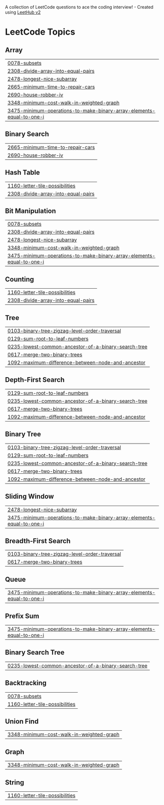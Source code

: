 A collection of LeetCode questions to ace the coding interview! - Created using [LeetHub v2](https://github.com/arunbhardwaj/LeetHub-2.0)
<!---LeetCode Topics Start-->
# LeetCode Topics
## Array
|  |
| ------- |
| [0078-subsets](https://github.com/game-ale/leetcode/tree/master/0078-subsets) |
| [2308-divide-array-into-equal-pairs](https://github.com/game-ale/leetcode/tree/master/2308-divide-array-into-equal-pairs) |
| [2478-longest-nice-subarray](https://github.com/game-ale/leetcode/tree/master/2478-longest-nice-subarray) |
| [2665-minimum-time-to-repair-cars](https://github.com/game-ale/leetcode/tree/master/2665-minimum-time-to-repair-cars) |
| [2690-house-robber-iv](https://github.com/game-ale/leetcode/tree/master/2690-house-robber-iv) |
| [3348-minimum-cost-walk-in-weighted-graph](https://github.com/game-ale/leetcode/tree/master/3348-minimum-cost-walk-in-weighted-graph) |
| [3475-minimum-operations-to-make-binary-array-elements-equal-to-one-i](https://github.com/game-ale/leetcode/tree/master/3475-minimum-operations-to-make-binary-array-elements-equal-to-one-i) |
## Binary Search
|  |
| ------- |
| [2665-minimum-time-to-repair-cars](https://github.com/game-ale/leetcode/tree/master/2665-minimum-time-to-repair-cars) |
| [2690-house-robber-iv](https://github.com/game-ale/leetcode/tree/master/2690-house-robber-iv) |
## Hash Table
|  |
| ------- |
| [1160-letter-tile-possibilities](https://github.com/game-ale/leetcode/tree/master/1160-letter-tile-possibilities) |
| [2308-divide-array-into-equal-pairs](https://github.com/game-ale/leetcode/tree/master/2308-divide-array-into-equal-pairs) |
## Bit Manipulation
|  |
| ------- |
| [0078-subsets](https://github.com/game-ale/leetcode/tree/master/0078-subsets) |
| [2308-divide-array-into-equal-pairs](https://github.com/game-ale/leetcode/tree/master/2308-divide-array-into-equal-pairs) |
| [2478-longest-nice-subarray](https://github.com/game-ale/leetcode/tree/master/2478-longest-nice-subarray) |
| [3348-minimum-cost-walk-in-weighted-graph](https://github.com/game-ale/leetcode/tree/master/3348-minimum-cost-walk-in-weighted-graph) |
| [3475-minimum-operations-to-make-binary-array-elements-equal-to-one-i](https://github.com/game-ale/leetcode/tree/master/3475-minimum-operations-to-make-binary-array-elements-equal-to-one-i) |
## Counting
|  |
| ------- |
| [1160-letter-tile-possibilities](https://github.com/game-ale/leetcode/tree/master/1160-letter-tile-possibilities) |
| [2308-divide-array-into-equal-pairs](https://github.com/game-ale/leetcode/tree/master/2308-divide-array-into-equal-pairs) |
## Tree
|  |
| ------- |
| [0103-binary-tree-zigzag-level-order-traversal](https://github.com/game-ale/leetcode/tree/master/0103-binary-tree-zigzag-level-order-traversal) |
| [0129-sum-root-to-leaf-numbers](https://github.com/game-ale/leetcode/tree/master/0129-sum-root-to-leaf-numbers) |
| [0235-lowest-common-ancestor-of-a-binary-search-tree](https://github.com/game-ale/leetcode/tree/master/0235-lowest-common-ancestor-of-a-binary-search-tree) |
| [0617-merge-two-binary-trees](https://github.com/game-ale/leetcode/tree/master/0617-merge-two-binary-trees) |
| [1092-maximum-difference-between-node-and-ancestor](https://github.com/game-ale/leetcode/tree/master/1092-maximum-difference-between-node-and-ancestor) |
## Depth-First Search
|  |
| ------- |
| [0129-sum-root-to-leaf-numbers](https://github.com/game-ale/leetcode/tree/master/0129-sum-root-to-leaf-numbers) |
| [0235-lowest-common-ancestor-of-a-binary-search-tree](https://github.com/game-ale/leetcode/tree/master/0235-lowest-common-ancestor-of-a-binary-search-tree) |
| [0617-merge-two-binary-trees](https://github.com/game-ale/leetcode/tree/master/0617-merge-two-binary-trees) |
| [1092-maximum-difference-between-node-and-ancestor](https://github.com/game-ale/leetcode/tree/master/1092-maximum-difference-between-node-and-ancestor) |
## Binary Tree
|  |
| ------- |
| [0103-binary-tree-zigzag-level-order-traversal](https://github.com/game-ale/leetcode/tree/master/0103-binary-tree-zigzag-level-order-traversal) |
| [0129-sum-root-to-leaf-numbers](https://github.com/game-ale/leetcode/tree/master/0129-sum-root-to-leaf-numbers) |
| [0235-lowest-common-ancestor-of-a-binary-search-tree](https://github.com/game-ale/leetcode/tree/master/0235-lowest-common-ancestor-of-a-binary-search-tree) |
| [0617-merge-two-binary-trees](https://github.com/game-ale/leetcode/tree/master/0617-merge-two-binary-trees) |
| [1092-maximum-difference-between-node-and-ancestor](https://github.com/game-ale/leetcode/tree/master/1092-maximum-difference-between-node-and-ancestor) |
## Sliding Window
|  |
| ------- |
| [2478-longest-nice-subarray](https://github.com/game-ale/leetcode/tree/master/2478-longest-nice-subarray) |
| [3475-minimum-operations-to-make-binary-array-elements-equal-to-one-i](https://github.com/game-ale/leetcode/tree/master/3475-minimum-operations-to-make-binary-array-elements-equal-to-one-i) |
## Breadth-First Search
|  |
| ------- |
| [0103-binary-tree-zigzag-level-order-traversal](https://github.com/game-ale/leetcode/tree/master/0103-binary-tree-zigzag-level-order-traversal) |
| [0617-merge-two-binary-trees](https://github.com/game-ale/leetcode/tree/master/0617-merge-two-binary-trees) |
## Queue
|  |
| ------- |
| [3475-minimum-operations-to-make-binary-array-elements-equal-to-one-i](https://github.com/game-ale/leetcode/tree/master/3475-minimum-operations-to-make-binary-array-elements-equal-to-one-i) |
## Prefix Sum
|  |
| ------- |
| [3475-minimum-operations-to-make-binary-array-elements-equal-to-one-i](https://github.com/game-ale/leetcode/tree/master/3475-minimum-operations-to-make-binary-array-elements-equal-to-one-i) |
## Binary Search Tree
|  |
| ------- |
| [0235-lowest-common-ancestor-of-a-binary-search-tree](https://github.com/game-ale/leetcode/tree/master/0235-lowest-common-ancestor-of-a-binary-search-tree) |
## Backtracking
|  |
| ------- |
| [0078-subsets](https://github.com/game-ale/leetcode/tree/master/0078-subsets) |
| [1160-letter-tile-possibilities](https://github.com/game-ale/leetcode/tree/master/1160-letter-tile-possibilities) |
## Union Find
|  |
| ------- |
| [3348-minimum-cost-walk-in-weighted-graph](https://github.com/game-ale/leetcode/tree/master/3348-minimum-cost-walk-in-weighted-graph) |
## Graph
|  |
| ------- |
| [3348-minimum-cost-walk-in-weighted-graph](https://github.com/game-ale/leetcode/tree/master/3348-minimum-cost-walk-in-weighted-graph) |
## String
|  |
| ------- |
| [1160-letter-tile-possibilities](https://github.com/game-ale/leetcode/tree/master/1160-letter-tile-possibilities) |
<!---LeetCode Topics End-->